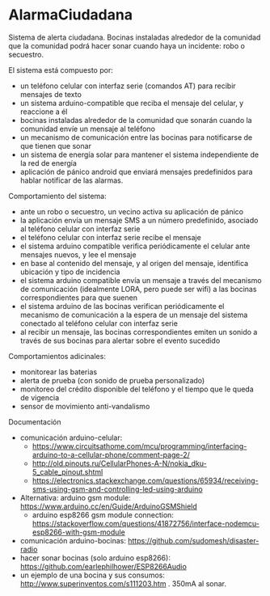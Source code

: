 # AlarmaCiudadana

Sistema de alerta ciudadana.
Bocinas instaladas alrededor de la comunidad que la comunidad podrá hacer sonar cuando haya un incidente: robo o secuestro.

El sistema está compuesto por:
* un teléfono celular con interfaz serie (comandos AT) para recibir mensajes de texto
* un sistema arduino-compatible que reciba el mensaje del celular, y reaccione a él
* bocinas instaladas alrededor de la comunidad que sonarán cuando la comunidad envíe un mensaje al teléfono
* un mecanismo de comunicación entre las bocinas para notificarse de que tienen que sonar
* un sistema de energía solar para mantener el sistema independiente de la red de energía
* aplicación de pánico android que enviará mensajes predefinidos para hablar notificar de las alarmas.

Comportamiento del sistema:
* ante un robo o secuestro, un vecino activa su aplicación de pánico
* la aplicación envía un mensaje SMS a un número predefinido, asociado al teléfono celular con interfaz serie
* el teléfono celular con interfaz serie recibe el mensaje
* el sistema arduino compatible verifica periódicamente el celular ante mensajes nuevos, y lee el mensaje
* en base al contenido del mensaje, y al origen del mensaje, identifica ubicación y tipo de incidencia
* el sistema arduino compatible envía un mensaje a través del mecanismo de comunicación (idealmente LORA, pero puede ser wifi) a las bocinas correspondientes para que suenen
* el sistema arduino de las bocinas verifican periódicamente el mecanismo de comunicación a la espera de un mensaje del sistema conectado al teléfono celular con interfaz serie
* al recibir un mensaje, las bocinas correspondientes emiten un sonido a través de sus bocinas para alertar sobre el evento sucedido

Comportamientos adicinales:
* monitorear las baterias
* alerta de prueba (con sonido de prueba personalizado)
* monitoreo del crédito disponible del teléfono y el tiempo que le queda de vigencia
* sensor de movimiento anti-vandalismo

Documentación
* comunicación arduino-celular:
  * https://www.circuitsathome.com/mcu/programming/interfacing-arduino-to-a-cellular-phone/comment-page-2/
  * http://old.pinouts.ru/CellularPhones-A-N/nokia_dku-5_cable_pinout.shtml
  * https://electronics.stackexchange.com/questions/65934/receiving-sms-using-gsm-and-controlling-led-using-arduino
* Alternativa: arduino gsm module: https://www.arduino.cc/en/Guide/ArduinoGSMShield
  * arduino esp8266 gsm module connection: https://stackoverflow.com/questions/41872756/interface-nodemcu-esp8266-with-gsm-module 
* comunicación arduino-bocinas: https://github.com/sudomesh/disaster-radio
* hacer sonar bocinas (solo arduino esp8266): https://github.com/earlephilhower/ESP8266Audio
* un ejemplo de una bocina y sus consumos: http://www.superinventos.com/s111203.htm . 350mA al sonar.

